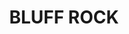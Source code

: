 ---
lastmod: '2025-04-06T06:05:20+00:00'
latitude: -29.083319
layout: suburb
longitude: 151.999661
postcode: '2372'
state: NSW
title: BLUFF ROCK
url: /nsw/bluff-rock/
---